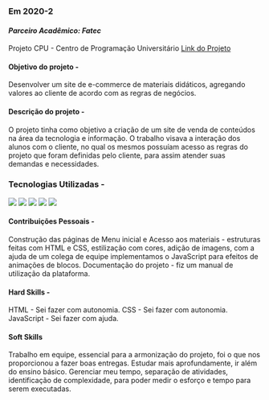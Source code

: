 ### Em 2020-2

#### *Parceiro Acadêmico: Fatec*
Projeto CPU - Centro de Programação Universitário
[Link do Projeto](https://github.com/cpusfatec/cpusfatec)

#### Objetivo do projeto -
Desenvolver um site de e-commerce de materiais didáticos, agregando valores ao cliente de acordo com as regras de negócios.

#### Descrição do projeto -
O projeto tinha como objetivo a criação de um site de venda de conteúdos na área da tecnologia e informação. O trabalho visava a interação dos alunos com o cliente, no qual os mesmos possuíam acesso as regras do projeto que foram definidas pelo cliente, para assim atender suas demandas e necessidades.

### Tecnologias Utilizadas -
<img src="https://img.shields.io/badge/html5-%23E34F26.svg?style=for-the-badge&logo=html5&logoColor=white" /> <img src="https://img.shields.io/badge/css3-%231572B6.svg?style=for-the-badge&logo=css3&logoColor=white"/> <img src="https://img.shields.io/badge/javascript-%23323330.svg?style=for-the-badge&logo=javascript&logoColor=%23F7DF1E"/> <img src="https://img.shields.io/badge/php-%23777BB4.svg?style=for-the-badge&logo=php&logoColor=white"/> <img src="https://img.shields.io/badge/mysql-%2300f.svg?style=for-the-badge&logo=mysql&logoColor=white"/>

#### Contribuições Pessoais -

Construção das páginas de Menu inicial e Acesso aos materiais - estruturas feitas com HTML e CSS, estilização com cores, adição de imagens, com a ajuda de um colega de equipe implementamos o JavaScript para efeitos de animações de blocos.
Documentação do projeto - fiz um manual de utilização da plataforma.

#### Hard Skills -

HTML - Sei fazer com autonomia.
CSS - Sei fazer com autonomia.
JavaScript - Sei fazer com ajuda.

#### Soft Skills

Trabalho em equipe, essencial para a armonização do projeto, foi o que nos proporcionou a fazer boas entregas.
Estudar mais aprofundamente, ir além do ensino básico.
Gerenciar meu tempo, separação de atividades, identificação de complexidade, para poder medir o esforço e tempo para serem executadas.